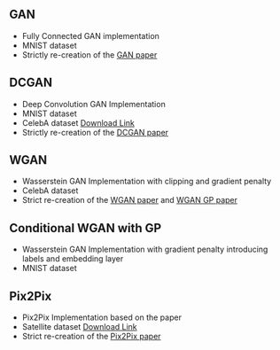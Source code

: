 ## GAN
- Fully Connected GAN implementation
- MNIST dataset
- Strictly re-creation of the [GAN paper](https://arxiv.org/abs/1406.2661)

## DCGAN
- Deep Convolution GAN Implementation
- MNIST dataset
- CelebA dataset [Download Link](https://www.kaggle.com/datasets/504743cb487a5aed565ce14238c6343b7d650ffd28c071f03f2fd9b25819e6c9?resource=download-directory)
- Strictly re-creation of the [DCGAN paper](https://arxiv.org/abs/1511.06434)

## WGAN
- Wasserstein GAN Implementation with clipping and gradient penalty
- CelebA dataset
- Strict re-creation of the [WGAN paper](https://arxiv.org/abs/1701.07875) and [WGAN GP paper](https://arxiv.org/abs/1704.00028)

## Conditional WGAN with GP
- Wasserstein GAN Implementation with gradient penalty introducing labels and embedding layer
- MNIST dataset

## Pix2Pix
- Pix2Pix Implementation based on the paper
- Satellite dataset [Download Link](https://www.kaggle.com/datasets/vikramtiwari/pix2pix-dataset)
- Strict re-creation of the [Pix2Pix paper](https://arxiv.org/abs/1611.07004)